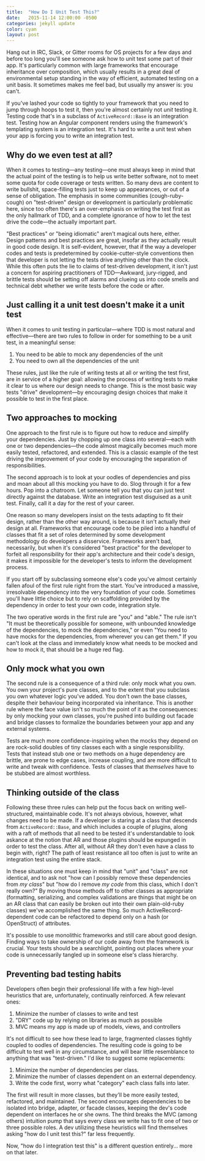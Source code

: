 ```yaml
---
title:  "How Do I Unit Test This?"
date:   2015-11-14 12:00:00 -0500
categories: jekyll update
color: cyan
layout: post
---
```


Hang out in IRC, Slack, or Gitter rooms for OS projects for a few days and before too long you'll see someone ask how to unit test some part of their app. It's particularly common with large frameworks that encourage inheritance over composition, which usually results in a great deal of environmental setup standing in the way of efficient, automated testing on a unit basis. It sometimes makes me feel bad, but usually my answer is: you can't.

If you've lashed your code so tightly to your framework that you need to jump through hoops to test it, then you're almost certainly not *unit* testing it. Testing code that's in a subclass of `ActiveRecord::Base` is an integration test. Testing how an Angular component renders using the framework's templating system is an integration test. It's hard to write a unit test when your app is forcing you to write an integration test.

## Why do we even test at all?

When it comes to testing—any testing—one must always keep in mind that the actual point of the testing is to help us write better software, not to meet some quota for code coverage or tests written. So many devs are content to write bullshit, space-filling tests just to keep up appearances, or out of a sense of obligation. The emphasis in some communities (cough-ruby-cough) on "test-driven" design or development is particularly problematic here, since too often there's an over-emphasis on writing the test first as the only hallmark of TDD, and a complete ignorance of how to let the test drive the code—the actually important part.

"Best practices" or "being idiomatic" aren't magical outs here, either. Design patterns and best practices are great, insofar as they actually result in good code design. It is self-evident, however, that if the way a developer codes and tests is predetermined by cookie-cutter-style conventions then that developer is not letting the tests drive anything other than the clock. While this often puts the lie to claims of test-driven development, it isn't just a concern for aspiring practitioners of TDD—Awkward, jury-rigged, and brittle tests should be setting off alarms and clueing us into code smells and technical debt whether we write tests before the code or after.

## Just calling it a unit test doesn't make it a unit test

When it comes to unit testing in particular—where TDD is most natural and effective—there are two rules to follow in order for something to be a unit test, in a meaningful sense:

1.  You need to be able to mock any dependencies of the unit
2.  You need to own all the dependencies of the unit

These rules, just like the rule of writing tests at all or writing the test first, are in service of a higher goal: allowing the process of writing tests to make it clear to us where our design needs to change. This is the most basic way tests "drive" development—by encouraging design choices that make it possible to test in the first place.

## Two approaches to mocking

One approach to the first rule is to figure out how to reduce and simplify your dependencies. Just by chopping up one class into several—each with one or two dependencies—the code almost magically becomes much more easily tested, refactored, and extended. This is a classic example of the test driving the improvement of your code by encouraging the separation of responsibilities.

The second approach is to look at your oodles of dependencies and piss and moan about all this mocking you have to do. Slog through it for a few hours. Pop into a chatroom. Let someone tell you that you can just test directly against the database. Write an integration test disguised as a unit test. Finally, call it a day for the rest of your career.

One reason so many developers insist on the tests adapting to fit their design, rather than the other way around, is because it isn't actually their design at all. Frameworks that encourage code to be piled into a handful of classes that fit a set of roles determined by some development methodology do developers a disservice. Frameworks aren't bad, necessarily, but when it's considered "best practice" for the developer to forfeit all responsibility for their app's architecture and their code's design, it makes it impossible for the developer's tests to inform the development process.

If you start off by subclassing someone else's code you've almost certainly fallen afoul of the first rule right from the start. You've introduced a massive, irresolvable dependency into the very foundation of your code. Sometimes you'll have little choice but to rely on scaffolding provided by the dependency in order to test your own code, integration style.

The two operative words in the first rule are "you" and "able." The rule isn't "It must be theoretically possible for someone, with unbounded knowledge of the dependencies, to mock the dependencies," or even "You need to have mocks for the dependencies, from wherever you can get them." If you can't look at the class and immediately know what needs to be mocked and how to mock it, that should be a huge red flag.

## Only mock what you own

The second rule is a consequence of a third rule: only mock what you own. You own your project's pure classes, and to the extent that you subclass you own whatever logic you've added. You don't own the base classes, despite their behaviour being incorporated via inheritance. This is another rule where the face value isn't so much the point of it as the consequences: by only mocking your own classes, you're pushed into building out facade and bridge classes to formalize the boundaries between your app and any external systems.

Tests are much more confidence-inspiring when the mocks they depend on are rock-solid doubles of tiny classes each with a single responsibility. Tests that instead stub one or two methods on a huge dependency are brittle, are prone to edge cases, increase coupling, and are more difficult to write and tweak with confidence. Tests of classes that *themselves* have to be stubbed are almost worthless.

## Thinking outside of the class

Following these three rules can help put the focus back on writing well-structured, maintainable code. It's not always obvious, however, what changes need to be made. If a developer is staring at a class that descends from `ActiveRecord::Base`, and which includes a couple of plugins, along with a raft of methods that all need to be tested it's understandable to look askance at the notion that AR and those plugins should be expunged in order to test the class. After all, without AR they don't even have a class to begin with, right? The path of least resistance all too often is just to write an integration test using the entire stack.

In these situations one must keep in mind that "unit" and "class" are not identical, and to ask not "how can I possibly remove these dependencies from *my class*" but "how do I remove *my code* from this class, which I don't really own?" By moving those methods off to other classes as appropriate (formatting, serializing, and complex validations are things that might be on an AR class that can easily be broken out into their own plain-old-ruby classes) we've accomplished the same thing. So much ActiveRecord-dependent code can be refactored to depend only on a hash (or OpenStruct) of attributes.

It's possible to use monolithic frameworks and still care about good design. Finding ways to take ownership of our code away from the framework is crucial. Your tests should be a searchlight, pointing out places where your code is unnecessarily tangled up in someone else's class hierarchy.

## Preventing bad testing habits

Developers often begin their professional life with a few high-level heuristics that are, unfortunately, continually reinforced. A few relevant ones:

1.  Minimize the number of classes to write and test
2.  "DRY" code up by relying on libraries as much as possible
3.  MVC means my app is made up of models, views, and controllers

It's not difficult to see how these lead to large, fragmented classes tightly coupled to oodles of dependencies. The resulting code is going to be difficult to test well in any circumstance, and will bear little resemblance to anything that was "test-driven." I'd like to suggest some replacements:

1.  Minimize the number of dependencies per class.
2.  Minimize the number of classes dependent on an external dependency.
3.  Write the code first, worry what "category" each class falls into later.

The first will result in more classes, but they'll be more easily tested, refactored, and maintained. The second encourages dependencies to be isolated into bridge, adapter, or facade classes, keeping the dev's code dependent on interfaces he or she owns. The third breaks the MVC (among others) intuition pump that says every class we write has to fit one of two or three possible roles. A dev utilizing these heuristics will find themselves asking "how do I unit test this?" far less frequently.

Now, "how do I integration test this" is a different question entirely... more on that later.

